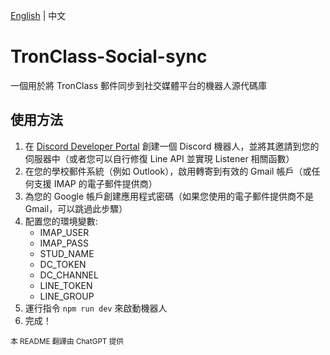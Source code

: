 [English](https://github.com/WatchAndyTW/TronClass-Social-sync/blob/main/README.md) | 中文

# TronClass-Social-sync
一個用於將 TronClass 郵件同步到社交媒體平台的機器人源代碼庫

## 使用方法
1. 在 [Discord Developer Portal](https://discord.dev) 創建一個 Discord 機器人，並將其邀請到您的伺服器中（或者您可以自行修復 Line API 並實現 Listener 相關函數）
2. 在您的學校郵件系統（例如 Outlook），啟用轉寄到有效的 Gmail 帳戶（或任何支援 IMAP 的電子郵件提供商）
3. 為您的 Google 帳戶創建應用程式密碼（如果您使用的電子郵件提供商不是 Gmail，可以跳過此步驟）
4. 配置您的環境變數:
   - IMAP_USER
   - IMAP_PASS
   - STUD_NAME
   - DC_TOKEN
   - DC_CHANNEL
   - LINE_TOKEN
   - LINE_GROUP
5. 運行指令 `npm run dev` 來啟動機器人
6. 完成！

<small>本 README 翻譯由 ChatGPT 提供</small>